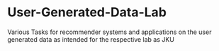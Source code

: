 # User-Generated-Data-Lab
Various Tasks for recommender systems and applications on the user generated data as intended for the respective lab as JKU
